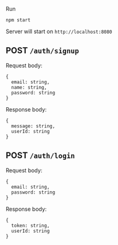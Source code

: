 Run
```
npm start
```

Server will start on `http://localhost:8080`

## POST `/auth/signup`

Request body:
```
{
  email: string,
  name: string,
  password: string
}
```

Response body:
```
{
  message: string,
  userId: string
}
```


## POST `/auth/login`

Request body:
```
{
  email: string,
  password: string
}
```

Response body:
```
{
  token: string,
  userId: string
}
```